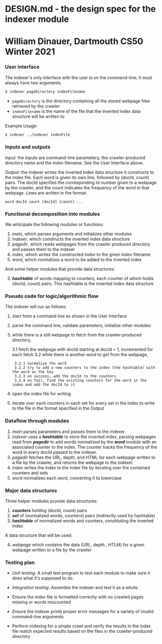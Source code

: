 # DESIGN.md - the design spec for the indexer module
#
# William Dinauer, Dartmouth CS50 Winter 2021

### User interface

The indexer's only interface with the user is on the command-line; it must always have two arguments.

```bash
$ indexer pageDirectory indexFilename
```

- `pageDirectory` is the directory containing all the stored webpage files retrieved by the crawler
- `indexFilename` is the name of the file that the inverted index data structure will be written to

Example Usage:
``` bash
$ indexer ../indexer indexFile
```

### Inputs and outputs

*Input:* the inputs are command-line parametery; the crawler-produced directory name and the index filename. See the User Interface above.

*Output:*  the indexer writes the inverted index data structure it constructs to the index file. Each word is given its own line, followed
by (docId, count) pairs. The docId specifies the corresponding Id number given to a webpage by the crawler, and the count indicates the frequency
of the word in that webpage.
Lines are written in the format:
```
word docId count [docId] [count] ... 
```
### Functional decomposition into modules

We anticipate the following modules or functions:

 1. *main*, which parses arguments and initializes other modules
 2. *indexer*, which constructs the inverted index data structure
 3. *pagedir*, which reads webpages from the crawler produced directory and passes them to the indexer
 4. *index*, which writes the constructed index to the given index filename
 4. *word*, which normalizes a word to be added to the inverted index

And some helper modules that provide data structures:

  2. ***hashtable*** of words mapping to counters, each counter
    of which holds (docId, count) pairs. This hashtable is the inverted
    index data structure

### Pseudo code for logic/algorithmic flow

The indexer will run as follows:

1. start from a command line as shown in the User Interface
2. parse the command line, validate parameters, initialize other modules
3. while there is a still webpage to fetch from the crawler-produced directory,

    3.1 fetch the webpage with docId starting at docId = 1, incremented for each fetch
    3.2 while there is another word to get from the webpage,
        
        3.2.1 normalize the word
        3.2.2 try to add a new counters to the index (the hashtable) with the word as the key
        3.2.3 on success, add the docId to the counters
        3.2.4 on fail, find the existing counters for the word in the index and add the docId to it
    
4. open the index file for writing
5. iterate over each counters in each set for every set in the index to write to the file
    in the format specified in the Output 

### Dataflow through modules

 1. *main* parses parameters and passes them to the indexer.
 2. *indexer* uses a ***hashtable*** to store the inverted index, parsing webpages read from ***pagedir*** to add words normalized by the ***word*** module with an associated counter to the index. The counter tracks the frequency of the word in every docId passed to the indexer.
 3. *pagedir* fetches the URL, depth, and HTML for each webpage written to a file by the crawler, and returns the webpage to the indexer.
 4. *index* writes the index to the index file by iterating over the contained counters and sets
 5. *word* normalizes each word, converting it to lowercase

### Major data structures

Three helper modules provide data structures:

 1. ***counters*** holding (docId, count) pairs
 2. ***set*** of (normalized words, counters) pairs (indirectly used by hashtable)
 3. ***hashtable*** of normalized words and counters, constituting the inverted index

A data structure that will be used:

 4. *webpage* which contains the data (URL, depth , HTLM) for a given webpage written to a file by the crawler

### Testing plan

- *Unit testing*.  A small test program to test each module to make sure it does what it's supposed to do.

- *Integration testing*.  Assemble the indexer and test it as a whole.
- Ensure the index file is formatted correctly with no crawled pages missing or words miscounted

- Ensure the indexer prints proper error messages for a variety of invalid command-line arguments

- Perform indexing for a simple crawl and verify the results in the index file match expected results based on the files in the crawler-produced directory
